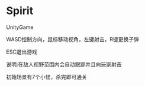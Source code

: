# Spirit
UnityGame

WASD控制方向，鼠标移动视角，左键射击，R键更换子弹

ESC退出游戏

说明:在敌人视野范围内会自动跟踪并且向玩家射击

初始场景有7个小怪，杀完即可通关

